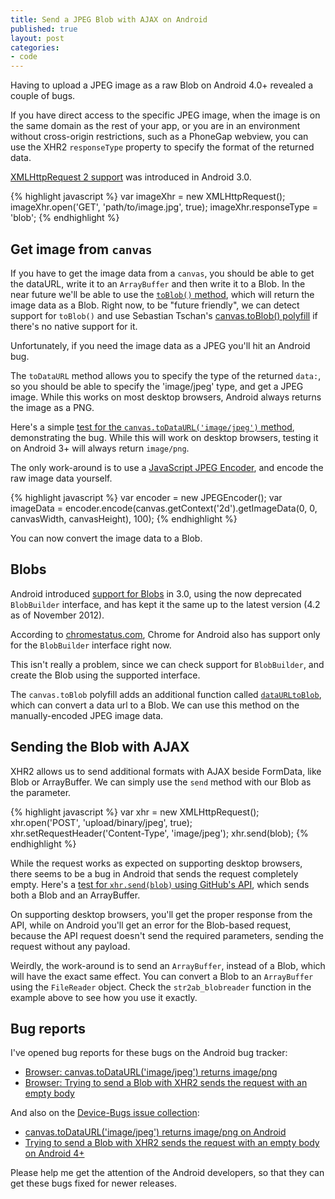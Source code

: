 ```yaml
---
title: Send a JPEG Blob with AJAX on Android
published: true
layout: post
categories:
- code
---
```


Having to upload a JPEG image as a raw Blob on Android 4.0+ revealed a couple of bugs. 

If you have direct access to the specific JPEG image, when the image is on the same domain as the rest of your app, or you are in an environment without cross-origin restrictions, such as a PhoneGap webview, you can use the XHR2 `responseType` property to specify the format of the returned data.

[XMLHttpRequest 2 support](http://caniuse.com/#feat=xhr2) was introduced in Android 3.0.

{% highlight javascript %}
var imageXhr = new XMLHttpRequest();
imageXhr.open('GET', 'path/to/image.jpg', true);
imageXhr.responseType = 'blob';
{% endhighlight %}

## Get image from `canvas`

If you have to get the image data from a `canvas`, you should be able to get the dataURL, write it to an `ArrayBuffer` and then write it to a Blob. In the near future we'll be able to use the [`toBlob()` method](https://developer.mozilla.org/en-US/docs/DOM/HTMLCanvasElement#Methods), which will return the image data as a Blob. Right now, to be "future friendly", we can detect support for `toBlob()` and use Sebastian Tschan's [canvas.toBlob() polyfill](https://github.com/blueimp/JavaScript-Canvas-to-Blob) if there's no native support for it.

Unfortunately, if you need the image data as a JPEG you'll hit an Android bug. 

The `toDataURL` method allows you to specify the type of the returned `data:`, so you should be able to specify the 'image/jpeg' type, and get a JPEG image. While this works on most desktop browsers, Android always returns the image as a PNG. 

Here's a simple [test for the `canvas.toDataURL('image/jpeg')` method](http://jsfiddle.net/ghinda/na86m/), demonstrating the bug. While this will work on desktop browsers, testing it on Android 3+ will always return `image/png`. 

The only work-around is to use a [JavaScript JPEG Encoder](http://www.bytestrom.eu/blog/2009/1120a_jpeg_encoder_for_javascript), and encode the raw image data yourself.

{% highlight javascript %}
var encoder = new JPEGEncoder();
var imageData = encoder.encode(canvas.getContext('2d').getImageData(0, 0, canvasWidth, canvasHeight), 100);
{% endhighlight %}

You can now convert the image data to a Blob.


## Blobs

Android introduced [support for Blobs](http://caniuse.com/#feat=blobbuilder) in 3.0, using the now deprecated `BlobBuilder` interface, and has kept it the same up to the latest version (4.2 as of November 2012). 

According to [chromestatus.com](https://sites.google.com/a/chromium.org/dev/developers/web-platform-status), Chrome for Android also has support only for the `BlobBuilder` interface right now.  

This isn't really a problem, since we can check support for `BlobBuilder`, and create the Blob using the supported interface. 

The `canvas.toBlob` polyfill adds an additional function called [`dataURLtoBlob`](https://github.com/blueimp/JavaScript-Canvas-to-Blob#api), which can convert a data url to a Blob. We can use this method on the manually-encoded JPEG image data.


## Sending the Blob with AJAX

XHR2 allows us to send additional formats with AJAX beside FormData, like Blob or ArrayBuffer. We can simply use the `send` method with our Blob as the parameter.

{% highlight javascript %}
var xhr = new XMLHttpRequest();
xhr.open('POST', 'upload/binary/jpeg', true);
xhr.setRequestHeader('Content-Type', 'image/jpeg');
xhr.send(blob);
{% endhighlight %}

While the request works as expected on supporting desktop browsers, there seems to be a bug in Android that sends the request completely empty. Here's a [test for `xhr.send(blob)` using GitHub's API](http://jsfiddle.net/ghinda/fRgbf/), which sends both a Blob and an ArrayBuffer.

On supporting desktop browsers, you'll get the proper response from the API, while on Android you'll get an error for the Blob-based request, because the API request doesn't send the required parameters, sending the request without any payload. 

Weirdly, the work-around is to send an `ArrayBuffer`, instead of a Blob, which will have the exact same effect. You can convert a Blob to an `ArrayBuffer` using the `FileReader` object. Check the `str2ab_blobreader` function in the example above to see how you use it exactly.


## Bug reports

I've opened bug reports for these bugs on the Android bug tracker:

* [Browser: canvas.toDataURL('image/jpeg') returns image/png](https://code.google.com/p/android/issues/detail?id=39885)
* [Browser: Trying to send a Blob with XHR2 sends the request with an empty body](https://code.google.com/p/android/issues/detail?id=39882)

And also on the [Device-Bugs issue collection](https://github.com/scottjehl/Device-Bugs):

* [canvas.toDataURL('image/jpeg') returns image/png on Android](https://github.com/scottjehl/Device-Bugs/issues/33)
* [Trying to send a Blob with XHR2 sends the request with an empty body on Android 4+](https://github.com/scottjehl/Device-Bugs/issues/34)

Please help me get the attention of the Android developers, so that they can get these bugs fixed for newer releases.